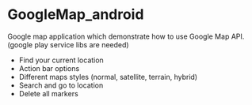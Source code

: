 GoogleMap_android
=================

Google map application which demonstrate how to use Google Map API. (google play service libs are needed)

- Find your current location
- Action bar options
- Different maps styles (normal, satellite, terrain, hybrid)
- Search and go to location
- Delete all markers
